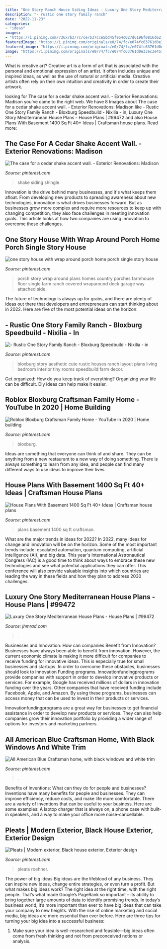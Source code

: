```yaml
---
title: "One Story Ranch House Siding Ideas - Luxury One Story Mediterranean House Plans"
description: "- rustic one story family ranch"
date: "2022-11-23"
categories:
- "ideas"
images:
- "https://i.pinimg.com/736x/b3/7c/ce/b37cce5bd45f964c027d6196f0816d62.jpg"
featuredImage: "https://i.pinimg.com/originals/e0/74/fc/e074fc63761d0e33ec3e451674d479a2.jpg"
featured_image: "https://i.pinimg.com/originals/e0/74/fc/e074fc63761d0e33ec3e451674d479a2.jpg"
image: "https://i.pinimg.com/originals/e0/74/fc/e074fc63761d0e33ec3e451674d479a2.jpg"
---
```



What is creative art?
Creative art is a form of art that is associated with the personal and emotional expression of an artist. It often includes unique and inspired ideas, as well as the use of natural or artificial media. Creative artists often rely on their own intuition and creativity in order to create their artwork.

	

		
looking for The case for a cedar shake accent wall. - Exterior Renovations: Madison you've came to the right web. We have 8 Images about The case for a cedar shake accent wall. - Exterior Renovations: Madison like - Rustic One Story Family Ranch - Bloxburg Speedbuild - Nixilia - in, Luxury One Story Mediterranean House Plans - House Plans | #99472 and also House Plans With Basement 1400 Sq Ft 40+ Ideas | Craftsman house plans. Read more:
		
    
## The Case For A Cedar Shake Accent Wall. - Exterior Renovations: Madison

<img loading=lazy src="https://i.pinimg.com/736x/b3/7c/ce/b37cce5bd45f964c027d6196f0816d62.jpg" onerror="this.onerror=null;this.src='https://tse3.mm.bing.net/th?id=OIP.39LqPyMRc9w6Oo3hWXfb_wHaHP&amp;pid=15.1';" alt="The case for a cedar shake accent wall. - Exterior Renovations: Madison">

_Source: pinterest.com_

>shake siding shingle. 

	

Innovation is the drive behind many businesses, and it's what keeps them afloat. From developing new products to spreading awareness about new technologies, innovation is what drives businesses forward. But as businesses grow more complex and require more resources to keep up with changing competition, they also face challenges in meeting innovation goals. This article looks at how two companies are using innovation to overcome these challenges.

    
## One Story House With Wrap Around Porch Home Porch Single Story House

<img loading=lazy src="https://i.pinimg.com/736x/4e/25/88/4e258830b4c2c5ddd519754c31b671bd.jpg" onerror="this.onerror=null;this.src='https://tse4.mm.bing.net/th?id=OIP.P5Kih8y7YXD0LdAkKjpi5gHaE_&amp;pid=15.1';" alt="one story house with wrap around porch home porch single story house">

_Source: pinterest.com_

>porch story wrap around plans homes country porches farmhouse floor single farm ranch covered wraparound deck garage way attached side. 

	

The future of technology is always up for grabs, and there are plenty of ideas out there that developers and entrepreneurs can start thinking about in 2022. Here are five of the most potential ideas on the horizon:

    
## - Rustic One Story Family Ranch - Bloxburg Speedbuild - Nixilia - In

<img loading=lazy src="https://i.pinimg.com/736x/65/16/6b/65166b00004d46f8a207ceeb774d8782.jpg" onerror="this.onerror=null;this.src='https://tse2.mm.bing.net/th?id=OIP.B--cCryLzB0H3eDovpV-gwHaEK&amp;pid=15.1';" alt="- Rustic One Story Family Ranch - Bloxburg Speedbuild - Nixilia - in">

_Source: pinterest.com_

>bloxburg story aesthetic cute rustic houses ranch layout plans living bedroom interior tiny rooms speedbuild farm decor. 

	

Get organized: How do you keep track of everything?
Organizing your life can be difficult. Diy ideas can help make it easier.

    
## Roblox Bloxburg Craftsman Family Home - YouTube In 2020 | Home Building

<img loading=lazy src="https://i.pinimg.com/736x/07/db/12/07db121c5fc0729296b9a62847bbbd73.jpg" onerror="this.onerror=null;this.src='https://tse1.mm.bing.net/th?id=OIP.k7z2i-nVyfpqWUhWIlY3HgHaD6&amp;pid=15.1';" alt="Roblox Bloxburg Craftsman Family Home - YouTube in 2020 | Home building">

_Source: pinterest.com_

>bloxburg. 

	

Ideas are something that everyone can think of and share. They can be anything from a new restaurant to a new way of doing something. There is always something to learn from any idea, and people can find many different ways to use ideas to improve their lives.

    
## House Plans With Basement 1400 Sq Ft 40+ Ideas | Craftsman House Plans

<img loading=lazy src="https://i.pinimg.com/736x/55/9e/91/559e91a6c483203e614b0e0eb7fdef2a.jpg" onerror="this.onerror=null;this.src='https://tse1.mm.bing.net/th?id=OIP.IJietqV8aHghX2AU6aIFlQAAAA&amp;pid=15.1';" alt="House Plans With Basement 1400 Sq Ft 40+ Ideas | Craftsman house plans">

_Source: pinterest.com_

>plans basement 1400 sq ft craftsman. 

	

What are the major trends in ideas for 2022?
In 2022, many ideas for change and innovation will be on the horizon. Some of the most important trends include: escalated automation, quantum computing, artificial intelligence (AI), and big data. 
This year's International Astronautical Congress (IAC) is a good time to think about ways to embrace these new technologies and see what potential applications they can offer. This conference will also provide valuable insights into which countries are leading the way in these fields and how they plan to address 2030 challenges.

    
## Luxury One Story Mediterranean House Plans - House Plans | #99472

<img loading=lazy src="https://cdn.jhmrad.com/wp-content/uploads/luxury-one-story-mediterranean-house-plans_487155.jpg" onerror="this.onerror=null;this.src='https://tse3.mm.bing.net/th?id=OIP.DdPHEn1bWgVHjH6ISSWXJAHaEK&amp;pid=15.1';" alt="Luxury One Story Mediterranean House Plans - House Plans | #99472">

_Source: jhmrad.com_

>. 

	

Businesses and Innovation: How can companies Benefit from Innovation?
Businesses have always been able to benefit from innovation. However, the current economic climate is making it more difficult for companies to receive funding for innovative ideas. This is especially true for small businesses and startups. In order to overcome these obstacles, businesses should look to Innovation Funding programs.
Innovationfundingprograms provide companies with support in order to develop innovative products or services. For example, Google has received millions of dollars in innovation funding over the years. Other companies that have received funding include Facebook, Apple, and Amazon. By using these programs, businesses can access money that can be used to invest in their products or services.

Innovationfundingprograms are a great way for businesses to get financial assistance in order to develop new products or services. They can also help companies grow their innovation portfolio by providing a wider range of options for investors and marketing partners.

    
## All American Blue Craftsman Home, With Black Windows And White Trim

<img loading=lazy src="https://i.pinimg.com/736x/4a/93/22/4a93228fc5efda606664d0d5c3866447.jpg" onerror="this.onerror=null;this.src='https://tse2.mm.bing.net/th?id=OIP.3PZqhp4DaG5ApxTNbdDiOwHaE8&amp;pid=15.1';" alt="All American Blue Craftsman home, with black windows and white trim">

_Source: pinterest.com_

>. 

	

Benefits of Inventions: What can they do for people and businesses?
Inventions have many benefits for people and businesses. They can improve efficiency, reduce costs, and make life more comfortable. There are a variety of inventions that can be useful to your business. Here are some examples: A laptop charger that is always on, a phone case with built-in speakers, and a way to make your office more noise-cancellable.

    
## Pleats | Modern Exterior, Black House Exterior, Exterior Design

<img loading=lazy src="https://i.pinimg.com/originals/e0/74/fc/e074fc63761d0e33ec3e451674d479a2.jpg" onerror="this.onerror=null;this.src='https://tse3.mm.bing.net/th?id=OIP.vfNR7Moli7Pz_efJmsCx_gHaJ4&amp;pid=15.1';" alt="Pleats | Modern exterior, Black house exterior, Exterior design">

_Source: pinterest.com_

>pleats roehner. 

	

The power of big ideas
Big ideas are the lifeblood of any business. They can inspire new ideas, change entire strategies, or even turn a profit. But what makes big ideas work? The right idea at the right time, with the right people. That’s what made Google’s PageRank so important – its ability to bring together large amounts of data to identify promising trends.
In today’s business world, it’s more important than ever to have big ideas that can take your company to new heights. With the rise of online marketing and social media, big ideas are more essential than ever before. Here are three tips for turning your big idea into a successful business:

1) Make sure your idea is well-researched and feasible—big ideas often come from fresh thinking and not from preconceived notions or analysis.

